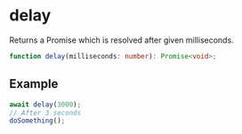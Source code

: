 # delay

Returns a Promise which is resolved after given milliseconds.

```typescript
function delay(milliseconds: number): Promise<void>;
```

## Example

```typescript
await delay(3000);
// After 3 seconds
doSomething();
```
